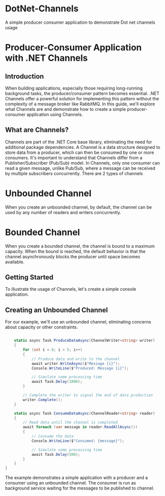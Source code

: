 # DotNet-Channels
A simple producer consumer application to demonstrate Dot net channels usage 

# Producer-Consumer Application with .NET Channels

## Introduction

When building applications, especially those requiring long-running background tasks, the producer/consumer pattern becomes essential. .NET Channels offer a powerful solution for implementing this pattern without the complexity of a message broker like RabbitMQ. In this guide, we'll explore what Channels are and demonstrate how to create a simple producer-consumer application using Channels.

## What are Channels?

Channels are part of the .NET Core base library, eliminating the need for additional package dependencies. A Channel is a data structure designed to store data from a producer, which can then be consumed by one or more consumers. It's important to understand that Channels differ from a Publisher/Subscriber (Pub/Sub) model. In Channels, only one consumer can read a given message, unlike Pub/Sub, where a message can be received by multiple subscribers concurrently.
There are 2 types of channels
# Unbounded Channel  
When you create an unbounded channel, by default, the channel can be used by any number of readers and writers concurrently.
# Bounded Channel
When you create a bounded channel, the channel is bound to a maximum capacity. When the bound is reached, the default behavior is that the channel asynchronously blocks the producer until space becomes available.

## Getting Started

To illustrate the usage of Channels, let's create a simple console application.

## Creating an Unbounded Channel

For our example, we'll use an unbounded channel, eliminating concerns about capacity or other constraints.

```csharp

    static async Task ProduceDataAsync(ChannelWriter<string> writer)
    {
        for (int i = 0; i < 5; i++)
        {
            // Produce data and write to the channel
            await writer.WriteAsync($"Message {i}");
            Console.WriteLine($"Produced: Message {i}");

            // Simulate some processing time
            await Task.Delay(1000);
        }

        // Complete the writer to signal the end of data production
        writer.Complete();
    }

    static async Task ConsumeDataAsync(ChannelReader<string> reader)
    {
        // Read data until the channel is completed
        await foreach (var message in reader.ReadAllAsync())
        {
            // Consume the data
            Console.WriteLine($"Consumed: {message}");

            // Simulate some processing time
            await Task.Delay(500);
        }
    }
}
```

The example demonstrates a simple application with a producer and a consumer using an unbounded channel. The consumer is run as background service waiting for the messages to be published to channel.
